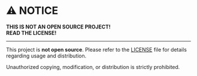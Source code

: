 # ⚠️ NOTICE

**THIS IS NOT AN OPEN SOURCE PROJECT!**  
**READ THE LICENSE!**

---

This project is **not open source**. Please refer to the [LICENSE](./LICENSE) file for details regarding usage and distribution.

Unauthorized copying, modification, or distribution is strictly prohibited.
